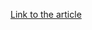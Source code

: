 [Link to the article](https://www.bleepingcomputer.com/news/microsoft/microsoft-just-killed-the-windows-10-beta-channel-again/)
